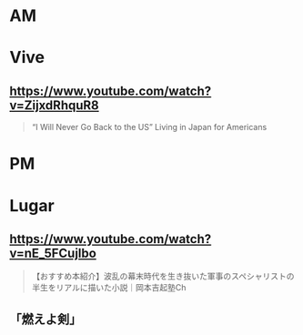 # AM
# Vive

## https://www.youtube.com/watch?v=ZijxdRhquR8

> “I Will Never Go Back to the US” Living in Japan for Americans 

# PM
# Lugar

## https://www.youtube.com/watch?v=nE_5FCujlbo

> 【おすすめ本紹介】波乱の幕末時代を生き抜いた軍事のスペシャリストの半生をリアルに描いた小説｜岡本吉起塾Ch

## 「燃えよ剣」
